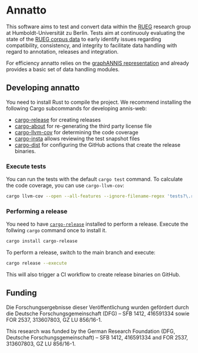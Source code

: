# Annatto

This software aims to test and convert data within the [RUEG](https://hu.berlin/rueg)
research group at Humboldt-Universität zu Berlin. Tests aim at 
continuouly evaluating the state of the [RUEG corpus data](https://zenodo.org/record/3236068)
to early identify issues regarding compatibility, consistency, and 
integrity to facilitate data handling with regard to annotation, releases
and integration. 

For efficiency annatto relies on the [graphANNIS representation](https://korpling.github.io/graphANNIS/docs/v2.2/data-model.html)
and already provides a basic set of data handling modules.

## Developing annatto

You need to install Rust to compile the project.
We recommend installing the following Cargo subcommands for developing annis-web:

- [cargo-release](https://crates.io/crates/cargo-release) for creating releases
- [cargo-about](https://crates.io/crates/cargo-about) for re-generating the
  third party license file
- [cargo-llvm-cov](https://crates.io/crates/cargo-llvm-cov) for determining the code coverage
- [cargo-insta](https://crates.io/crates/cargo-insta) allows reviewing the test snapshot files
- [cargo-dist](https://crates.io/crates/cargo-dist) for configuring the GitHub actions that create the release binaries.

### Execute tests

You can run the tests with the default `cargo test` command.
To calculate the code coverage, you can use `cargo-llvm-cov`:

```bash
cargo llvm-cov --open --all-features --ignore-filename-regex 'tests?\.rs'
```


### Performing a release

You need to have [`cargo-release`](https://crates.io/crates/cargo-release)
installed to perform a release. Execute the follwing `cargo` command once to
install it.

```bash
cargo install cargo-release
```

To perform a release, switch to the main branch and execute:

```bash
cargo release --execute
```

This will also trigger a CI workflow to create release binaries on GitHub.

## Funding

Die Forschungsergebnisse dieser Veröffentlichung wurden gefördert durch die Deutsche Forschungsgemeinschaft (DFG) – SFB 1412, 416591334 sowie FOR 2537, 313607803, GZ LU 856/16-1.

This research was funded by the German Research Foundation (DFG, Deutsche Forschungsgemeinschaft) – SFB 1412, 416591334 and FOR 2537, 313607803, GZ LU 856/16-1.
